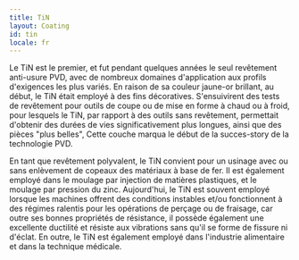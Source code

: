 ```yaml
---
title: TiN
layout: Coating
id: tin
locale: fr
---
```

Le TiN est le premier, et fut pendant quelques années le seul revêtement anti-usure PVD, avec de nombreux domaines d'application aux profils d'exigences les plus variés. En raison de sa couleur jaune-or brillant, au début, le TiN était employé à des fins décoratives. S'ensuivirent des tests de revêtement pour outils de coupe ou de mise en forme à chaud ou à froid, pour lesquels le TiN, par rapport à des outils sans revêtement, permettait d'obtenir des durées de vies significativement plus longues, ainsi que des pièces "plus belles", Cette couche marqua le début de la succes-story de la technologie PVD.

En tant que revêtement polyvalent, le TiN convient pour un usinage avec ou sans enlèvement de copeaux des matériaux à base de fer. Il est également employé dans le moulage par injection de matières plastiques, et le moulage par pression du zinc. Aujourd'hui, le TiN est souvent employé lorsque les machines offrent des conditions instables et/ou fonctionnent à des régimes ralentis pour les opérations de perçage ou de fraisage, car outre ses bonnes propriétés de résistance, il possède également une excellente ductilité et résiste aux vibrations sans qu'il se forme de fissure ni d'éclat. En outre, le TiN est également employé dans l'industrie alimentaire et dans la technique médicale.
